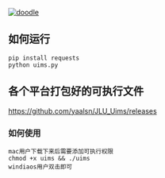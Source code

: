 
[![doodle]][doodle-story]

[doodle]: https://www.google.com/logos/doodles/2016/holidays-2016-day-3-southern-hemisphere-5185011929055232-hp2x.gif "圣诞快乐！"
[doodle-story]: https://www.google.com.hk/search?q=%E5%9C%A3%E8%AF%9E%E8%8A%82



## 如何运行

```
pip install requests
python uims.py
```

## 各个平台打包好的可执行文件
<https://github.com/yaalsn/JLU_Uims/releases>
### 如何使用
```
mac用户下载下来后需要添加可执行权限
chmod +x uims && ./uims
windiaos用户双击即可
```
